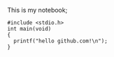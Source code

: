 This is my notebook;
```
#include <stdio.h>
int main(void)
{
  printf("hello github.com!\n");
}
```
